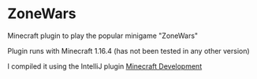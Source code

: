 # ZoneWars
 
Minecraft plugin to play the popular minigame "ZoneWars"

Plugin runs with Minecraft 1.16.4 (has not been tested in any other version)

I compiled it using the IntelliJ plugin [Minecraft Development](https://plugins.jetbrains.com/plugin/8327-minecraft-development) 

